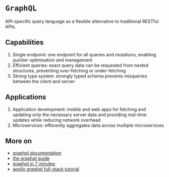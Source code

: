 # `GraphQL`

API-specific query language as a flexible alternative to traditional RESTful APIs.

## Capabilities

1. Single endpoint: one endpoint for all queries and mutations, enabling quicker optimisation and management
2. Efficient queries: exact query data can be requested from nested structures, preventing over-fetching or under-fetching 
3. Strong type system: strongly typed schema prevents misqueries between the client and server

## Applications

1. Application development: mobile and web apps for fetching and updating only the necessary server data and providing real-time updates while reducing network overhead
2. Microservices: effiicently aggregates data across multiple microservices

## More on

* [graphql documentation](https://graphql.org/learn/)
* [the graphql guide](https://graphql.guide/introduction)
* [graphql in 7 minutes](https://youtu.be/Zg4XIpnLWQg?si=PNIrgUluFxzNmbdz)
* [apollo graphql full-stack tutorial](https://www.apollographql.com/)
